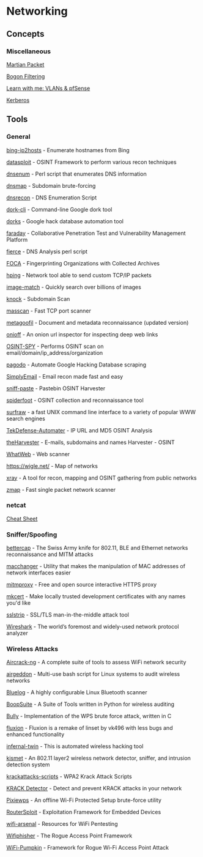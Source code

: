 # Networking

## Concepts

### Miscellaneous

[Martian Packet](https://en.wikipedia.org/wiki/Martian_packet)

[Bogon Filtering](https://en.wikipedia.org/wiki/Bogon_filtering)

[Learn with me: VLANs & pfSense](https://www.youtube.com/watch?v=0_unEBSxqGY&feature=youtu.be)

[Kerberos](https://www.tarlogic.com/en/blog/how-kerberos-works/)

## Tools

### General

[bing-ip2hosts](https://www.morningstarsecurity.com/research/bing-ip2hosts) - Enumerate hostnames from Bing

[datasploit](https://github.com/DataSploit/datasploit) - OSINT Framework to perform various recon techniques

[dnsenum](https://github.com/fwaeytens/dnsenum) - Perl script that enumerates DNS information

[dnsmap](https://code.google.com/archive/p/dnsmap/downloads) - Subdomain brute-forcing

[dnsrecon](https://github.com/darkoperator/dnsrecon) - DNS Enumeration Script

[dork-cli](https://github.com/jgor/dork-cli) - Command-line Google dork tool

[dorks](https://github.com/USSCltd/dorks) - Google hack database automation tool

[faraday](https://github.com/infobyte/faraday) - Collaborative Penetration Test and Vulnerability Management Platform

[fierce](http://git.kali.org/gitweb/?p=packages/fierce.git;a=summary) - DNS Analysis perl script

[FOCA](https://github.com/ElevenPaths/FOCA) - Fingerprinting Organizations with Collected Archives

[hping](https://github.com/antirez/hping) - Network tool able to send custom TCP/IP packets

[image-match](https://github.com/ascribe/image-match]) - Quickly search over billions of images

[knock](https://github.com/guelfoweb/knock) - Subdomain Scan

[masscan](https://github.com/robertdavidgraham/masscan) - Fast TCP port scanner

[metagoofil](https://github.com/opsdisk/metagoofil) - Document and metadata reconnaissance (updated version)

[onioff](https://github.com/k4m4/onioff) - An onion url inspector for inspecting deep web links

[OSINT-SPY](https://github.com/SharadKumar97/OSINT-SPY) - Performs OSINT scan on email/domain/ip_address/organization

[pagodo](https://github.com/opsdisk/pagodo) - Automate Google Hacking Database scraping

[SimplyEmail](https://github.com/SimplySecurity/SimplyEmail) - Email recon made fast and easy

[sniff-paste](https://github.com/needmorecowbell/sniff-paste) - Pastebin OSINT Harvester

[spiderfoot](https://www.spiderfoot.net) - OSINT collection and reconnaissance tool

[surfraw](https://github.com/kisom/surfraw) - a fast UNIX command line interface to a variety of popular WWW search engines

[TekDefense-Automater](https://github.com/1aN0rmus/TekDefense-Automater) - IP URL and MD5 OSINT Analysis

[theHarvester](https://github.com/laramies/theHarvester) - E-mails, subdomains and names Harvester - OSINT

[WhatWeb](https://github.com/urbanadventurer/WhatWeb) - Web scanner

https://wigle.net/ - Map of networks

[xray](https://github.com/evilsocket/xray) - A tool for recon, mapping and OSINT gathering from public networks

[zmap](https://github.com/zmap/zmap) - Fast single packet network scanner

### netcat

[Cheat Sheet](https://www.sans.org/security-resources/sec560/netcat_cheat_sheet_v1.pdf)

### Sniffer/Spoofing

[bettercap](https://github.com/bettercap/bettercap) - The Swiss Army knife for 802.11, BLE and Ethernet networks reconnaissance and MITM attacks

[macchanger](https://github.com/alobbs/macchanger) - Utility that makes the manipulation of MAC addresses of network interfaces easier

[mitmproxy](https://mitmproxy.org) - Free and open source interactive HTTPS proxy

[mkcert](https://github.com/FiloSottile/mkcert) - Make locally trusted development certificates with any names you'd like

[sslstrip](https://moxie.org/software/sslstrip/) - SSL/TLS man-in-the-middle attack tool

[Wireshark](https://www.wireshark.org) - The world’s foremost and widely-used network protocol analyzer

### Wireless Attacks

[Aircrack-ng](https://github.com/aircrack-ng/aircrack-ng) - A complete suite of tools to assess WiFi network security

[airgeddon](https://github.com/v1s1t0r1sh3r3/airgeddon) - Multi-use bash script for Linux systems to audit wireless networks

[Bluelog](https://github.com/MS3FGX/Bluelog) - A highly configurable Linux Bluetooth scanner

[BoopSuite](https://github.com/MisterBianco/BoopSuite) - A Suite of Tools written in Python for wireless auditing

[Bully](http://git.kali.org/gitweb/?p=packages/bully.git;a=summary) - Implementation of the WPS brute force attack, written in C

[fluxion](https://github.com/FluxionNetwork/fluxion) - Fluxion is a remake of linset by vk496 with less bugs and enhanced functionality

[infernal-twin](https://github.com/entropy1337/infernal-twin) - This is automated wireless hacking tool

[kismet](https://github.com/kismetwireless/kismet) - An 802.11 layer2 wireless network detector, sniffer, and intrusion detection system

[krackattacks-scripts](https://github.com/vanhoefm/krackattacks-scripts) - WPA2 Krack Attack Scripts

[KRACK Detector](https://github.com/securingsam/krackdetector) - Detect and prevent KRACK attacks in your network

[Pixiewps](https://github.com/wiire-a/pixiewps) - An offline Wi-Fi Protected Setup brute-force utility

[RouterSploit](https://github.com/threat9/routersploit) - Exploitation Framework for Embedded Devices

[wifi-arsenal](https://github.com/0x90/wifi-arsenal) - Resources for WiFi Pentesting

[Wifiphisher](https://github.com/wifiphisher/wifiphisher) - The Rogue Access Point Framework

[WiFi-Pumpkin](https://github.com/P0cL4bs/WiFi-Pumpkin) - Framework for Rogue Wi-Fi Access Point Attack
